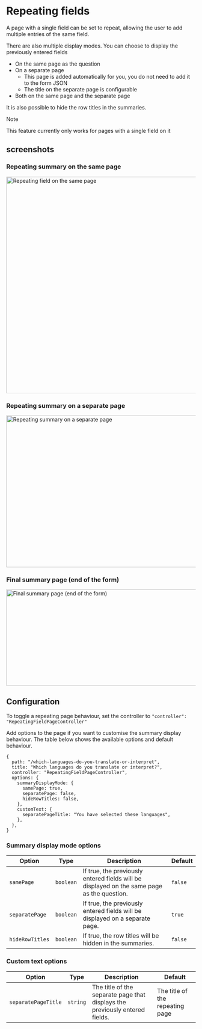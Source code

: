 # Repeating fields

A page with a single field can be set to repeat, allowing the user to add multiple entries of the same field.

There are also multiple display modes. You can choose to display the previously entered fields

- On the same page as the question
- On a separate page
  - This page is added automatically for you, you do not need to add it to the form JSON
  - The title on the separate page is configurable
- Both on the same page and the separate page

It is also possible to hide the row titles in the summaries.

> [!NOTE]
> This feature currently only works for pages with a single field on it

## screenshots

### Repeating summary on the same page

<img width="967" height="576" alt="Repeating field on the same page" src="https://github.com/user-attachments/assets/e0831f2b-f511-4ede-b975-7c6367011a22" />

### Repeating summary on a separate page

<img width="736" height="404" alt="Repeating summary on a separate page" src="https://github.com/user-attachments/assets/58a2acdb-18a2-4e6b-ad29-6d6b3198f83a" />

### Final summary page (end of the form)

<img width="672" height="256" alt="Final summary page (end of the form)" src="https://github.com/user-attachments/assets/79985578-10db-4438-b192-1b004d206411" />

## Configuration

To toggle a repeating page behaviour, set the controller to `"controller": "RepeatingFieldPageController"`

Add options to the page if you want to customise the summary display behaviour. The table below shows the available options and default behaviour.

```json5
{
  path: "/which-languages-do-you-translate-or-interpret",
  title: "Which languages do you translate or interpret?",
  controller: "RepeatingFieldPageController",
  options: {
    summaryDisplayMode: {
      samePage: true,
      separatePage: false,
      hideRowTitles: false,
    },
    customText: {
      separatePageTitle: "You have selected these languages",
    },
  },
}
```

### Summary display mode options

| Option          | Type      | Description                                                                                | Default |
| --------------- | --------- | ------------------------------------------------------------------------------------------ | ------- |
| `samePage`      | `boolean` | If true, the previously entered fields will be displayed on the same page as the question. | `false` |
| `separatePage`  | `boolean` | If true, the previously entered fields will be displayed on a separate page.               | `true`  |
| `hideRowTitles` | `boolean` | If true, the row titles will be hidden in the summaries.                                   | `false` |

### Custom text options

| Option              | Type     | Description                                                                 | Default                         |
| ------------------- | -------- | --------------------------------------------------------------------------- | ------------------------------- |
| `separatePageTitle` | `string` | The title of the separate page that displays the previously entered fields. | The title of the repeating page |
